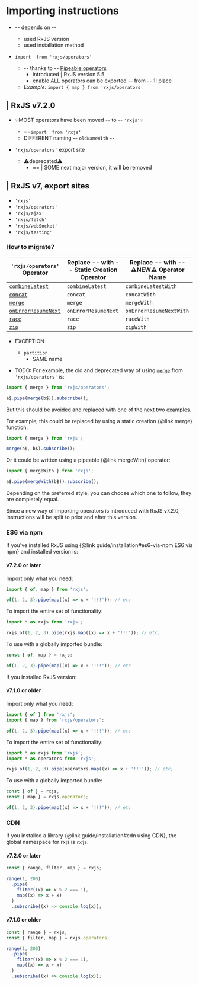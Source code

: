 # Importing instructions

* -- depends on --
  * used RxJS version
  * used installation method

* `import  from 'rxjs/operators'`
  * -- thanks to -- [Pipeable operators](https://v6.rxjs.dev/guide/v6/pipeable-operators)
    * introduced | RxJS version 5.5
    * enable ALL operators can be exported -- from -- 1! place
  * _Example:_ `import { map } from 'rxjs/operators'`

## | RxJS v7.2.0

* 💡MOST operators have been moved -- to -- `'rxjs'`💡
  * ==`import  from 'rxjs'`
  * DIFFERENT naming -- `oldNameWith` --

* `'rxjs/operators'` export site
  * ⚠️deprecated⚠️
    * == | SOME next major version, it will be removed

## | RxJS v7, export sites

* `'rxjs'`
* `'rxjs/operators'`
* `'rxjs/ajax'`
* `'rxjs/fetch'`
* `'rxjs/webSocket'`
* `'rxjs/testing'`

### How to migrate?

| `'rxjs/operators'` Operator                             | Replace -- with -- Static Creation Operator | Replace -- with -- ⚠️NEW⚠️ Operator Name |
| ------------------------------------------------------- |---------------------------------------|--------------------------------------|
| [`combineLatest`](/api/operators/combineLatest)         | `combineLatest`                       | `combineLatestWith`                  |
| [`concat`](/api/operators/concat)                       | `concat`                         | `concatWith`                    |
| [`merge`](/api/operators/merge)                         | `merge`                          | `mergeWith`                     |
| [`onErrorResumeNext`](/api/operators/onErrorResumeNext) | `onErrorResumeNext`              | `onErrorResumeNextWith`         |
| [`race`](/api/operators/race)                           | `race`                           | `raceWith`                     |
| [`zip`](/api/operators/zip)                             | `zip`                            | `zipWith`                       |

* EXCEPTION
  * `partition`
    * SAME name

* TODO:
For example, the old and deprecated way of using [`merge`](/api/operators/merge) from `'rxjs/operators'`
is:

```ts
import { merge } from 'rxjs/operators';

a$.pipe(merge(b$)).subscribe();
```

But this should be avoided and replaced with one of the next two examples.

For example, this could be replaced by using a static creation {@link merge} function:

```ts
import { merge } from 'rxjs';

merge(a$, b$).subscribe();
```

Or it could be written using a pipeable {@link mergeWith} operator:

```ts
import { mergeWith } from 'rxjs';

a$.pipe(mergeWith(b$)).subscribe();
```

Depending on the preferred style, you can choose which one to follow, they are completely equal.

Since a new way of importing operators is introduced with RxJS v7.2.0, instructions will be split to
prior and after this version.

### ES6 via npm

If you've installed RxJS using {@link guide/installation#es6-via-npm ES6 via npm} and installed version
is:

#### v7.2.0 or later

Import only what you need:

```ts
import { of, map } from 'rxjs';

of(1, 2, 3).pipe(map((x) => x + '!!!')); // etc
```

To import the entire set of functionality:

```ts
import * as rxjs from 'rxjs';

rxjs.of(1, 2, 3).pipe(rxjs.map((x) => x + '!!!')); // etc;
```

To use with a globally imported bundle:

```js
const { of, map } = rxjs;

of(1, 2, 3).pipe(map((x) => x + '!!!')); // etc
```

If you installed RxJS version:

#### v7.1.0 or older

Import only what you need:

```ts
import { of } from 'rxjs';
import { map } from 'rxjs/operators';

of(1, 2, 3).pipe(map((x) => x + '!!!')); // etc
```

To import the entire set of functionality:

```ts
import * as rxjs from 'rxjs';
import * as operators from 'rxjs';

rxjs.of(1, 2, 3).pipe(operators.map((x) => x + '!!!')); // etc;
```

To use with a globally imported bundle:

```js
const { of } = rxjs;
const { map } = rxjs.operators;

of(1, 2, 3).pipe(map((x) => x + '!!!')); // etc
```

### CDN

If you installed a library {@link guide/installation#cdn using CDN}, the global namespace for rxjs is
`rxjs`.

#### v7.2.0 or later

```js
const { range, filter, map } = rxjs;

range(1, 200)
  .pipe(
    filter((x) => x % 2 === 1),
    map((x) => x + x)
  )
  .subscribe((x) => console.log(x));
```

#### v7.1.0 or older

```js
const { range } = rxjs;
const { filter, map } = rxjs.operators;

range(1, 200)
  .pipe(
    filter((x) => x % 2 === 1),
    map((x) => x + x)
  )
  .subscribe((x) => console.log(x));
```
